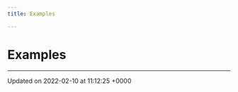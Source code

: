 ```yaml
---
title: Examples

---
```


# Examples







-------------------------------

Updated on 2022-02-10 at 11:12:25 +0000
